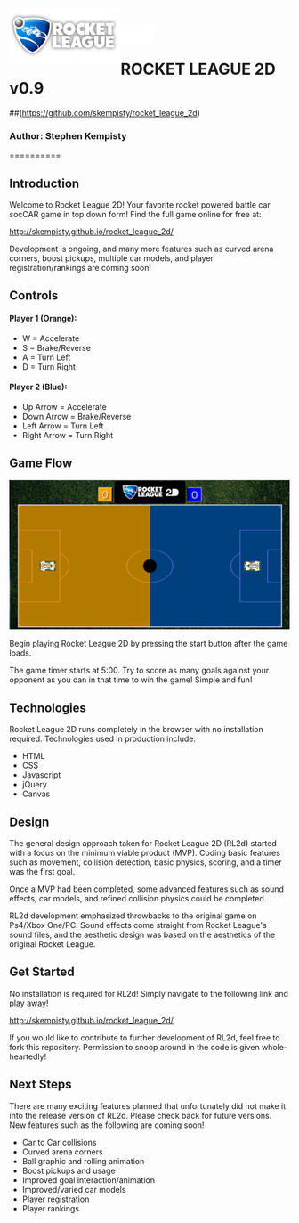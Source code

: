 <img src="assets/rocket-league-header.png" align="left" style="background:black; height:100px " />
<img src="assets/2d_white1.png"  style="background:black; height: 35px; top:30px; position:relative" />

<br>
<br>

# ROCKET LEAGUE 2D v0.9
##(https://github.com/skempisty/rocket_league_2d)
### Author: Stephen Kempisty

==========

## Introduction

Welcome to Rocket League 2D! Your favorite rocket powered battle car socCAR game in top down form! Find the full game online for free at:

<a>http://skempisty.github.io/rocket_league_2d/</a>

Development is ongoing, and many more features such as curved arena corners, boost pickups, multiple car models, and player registration/rankings are coming soon!

## Controls

#### Player 1 (Orange):
- W = Accelerate
- S = Brake/Reverse
- A = Turn Left
- D = Turn Right

#### Player 2 (Blue):
- Up Arrow = Accelerate
- Down Arrow = Brake/Reverse
- Left Arrow = Turn Left
- Right Arrow = Turn Right

## Game Flow

<img src="assets/rocket_league_2d_ss.png" />

Begin playing Rocket League 2D by pressing the start button after the game loads. 

The game timer starts at 5:00. Try to score as many goals against your opponent as you can in that time to win the game! Simple and fun!

 
## Technologies

Rocket League 2D runs completely in the browser with no installation required. Technologies used in production include:
&nbsp;

- HTML
- CSS 
- Javascript
- jQuery
- Canvas

## Design

The general design approach taken for Rocket League 2D (RL2d) started with a focus on the minimum viable product (MVP). Coding basic features such as movement, collision detection, basic physics, scoring, and a timer was the first goal. 

Once a MVP had been completed, some advanced features such as sound effects, car models, and refined collision physics could be completed.

RL2d development emphasized throwbacks to the original game on Ps4/Xbox One/PC. Sound effects come straight from Rocket League's sound files, and the aesthetic design was based on the aesthetics of the original Rocket League.    

## Get Started

No installation is required for RL2d! Simply navigate to the following link and play away!

<a>http://skempisty.github.io/rocket_league_2d/</a>

If you would like to contribute to further development of RL2d, feel free to fork this repository. Permission to snoop around in the code is given whole-heartedly!


## Next Steps
There are many exciting features planned that unfortunately did not make it into the release version of RL2d. Please check back for future versions. New features such as the following are coming soon!

- Car to Car collisions
- Curved arena corners
- Ball graphic and rolling animation
- Boost pickups and usage
- Improved goal interaction/animation
- Improved/varied car models
- Player registration
- Player rankings
 
